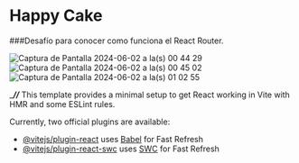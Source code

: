 # Happy Cake
###Desafío para conocer como funciona el React Router.

![Captura de Pantalla 2024-06-02 a la(s) 00 44 29](https://github.com/Droopytex/happy_cake/assets/151586858/37024214-23fb-4a5a-9d33-04dbe7957559)
![Captura de Pantalla 2024-06-02 a la(s) 00 45 02](https://github.com/Droopytex/happy_cake/assets/151586858/9275ea9a-91cd-49d8-a42c-0a28c5dab169)
![Captura de Pantalla 2024-06-02 a la(s) 01 02 55](https://github.com/Droopytex/happy_cake/assets/151586858/87c57dad-b082-402c-b738-9187b41985ec)


 


______________//_____________
This template provides a minimal setup to get React working in Vite with HMR and some ESLint rules.

Currently, two official plugins are available:

- [@vitejs/plugin-react](https://github.com/vitejs/vite-plugin-react/blob/main/packages/plugin-react/README.md) uses [Babel](https://babeljs.io/) for Fast Refresh
- [@vitejs/plugin-react-swc](https://github.com/vitejs/vite-plugin-react-swc) uses [SWC](https://swc.rs/) for Fast Refresh
